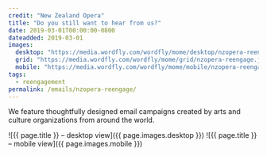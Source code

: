 ```yaml
---
credit: "New Zealand Opera"
title: "Do you still want to hear from us?"
date: 2019-03-01T00:00:00-0800
dateadded: 2019-03-01
images:
  desktop: "https://media.wordfly.com/wordfly/mome/desktop/nzopera-reengage.jpg"
  grid: "https://media.wordfly.com/wordfly/mome/grid/nzopera-reengage.jpg"
  mobile: "https://media.wordfly.com/wordfly/mome/mobile/nzopera-reengage.jpg"
tags:
  - reengagement
permalink: /emails/nzopera-reengage/
---
```

We feature thoughtfully designed email campaigns created by arts and culture organizations from around the world.

![{{ page.title }} – desktop view]({{ page.images.desktop }})
![{{ page.title }} – mobile view]({{ page.images.mobile }})
